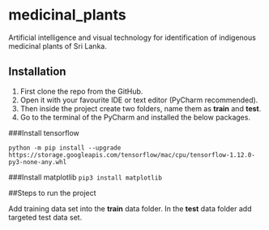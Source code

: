 # medicinal_plants
 Artificial intelligence and visual technology for identification of indigenous medicinal plants of Sri Lanka.
 
 ## Installation
1. First clone the repo from the GitHub.
2. Open it with your favourite IDE or text editor (PyCharm recommended).
3. Then inside the project create two folders, name them as **train** and **test**.
4. Go to the terminal of the PyCharm and installed the below packages.

###Install tensorflow

`python -m pip install --upgrade https://storage.googleapis.com/tensorflow/mac/cpu/tensorflow-1.12.0-py3-none-any.whl`


###Install matplotlib
`pip3 install matplotlib`

##Steps to run the project

Add training data set into the **train** data folder. In the **test** data folder add targeted test data set.